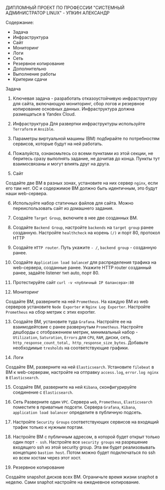 ДИПЛОМНЫЙ ПРОЕКТ ПО ПРОФЕССИИ "СИСТЕМНЫЙ АДМИНИСТРАТОР LINUX" - УПКИН АЛЕКСАНДР


   Содержание:

   * Задача
   * Инфраструктура
   * Сайт
   * Мониторинг
   * Логи
   * Сеть
   * Резервное копирование
   * Дополнительно
   * Выполнение работы
   * Критерии сдачи


Задача

1. Ключевая задача - разработать отказоустойчивую инфраструктуру для сайта, включающую мониторинг, сбор логов и резервное копирование основных данных. Инфраструктура должна размещаться в Yandex Cloud.

2. Инфраструктура
Для развертки инфраструктуры используйте `Terraform` и `Ansible`.

3. Параметры виртуальной машины (ВМ) подбирайте по потребностям сервисов, которые будут на ней работать.

4. Пожалуйста, ознакомьтесь со всеми пунктами из этой секции, не беритесь сразу выполнять задание, не дочитав до конца. Пункты тут взаимосвязаны и могут влиять друг на друга.

5. Сайт

Создайте две ВМ в разных зонах, установите на них сервер `nginx`, если его там нет. ОС и содержимое ВМ должно быть идентичным, это будут наши web-сервера.

6. Используйте набор статичных файлов для сайта. Можно переиспользовать сайт из домашнего задания.

7. Создайте `Target Group`, включите в нее две созданных ВМ.

8. Создайте `Backend Group`, настройте `backends` на `target group` ранее созданную. Настройте `healthcheck` на корень `(/)` и порт 80, протокол HTTP

9. Создайте `HTTP router`. Путь укажите `- /`, `backend group` - созданную ранее.

10. Создайте `Application load balance`r для распределения трафика на web-сервера, созданные ранее. Укажите HTTP router созданный ранее, задайте listener тип auto, порт 80.

11. Протестируйте сайт `curl -v <публичный IP балансера>:80`

12. Мониторинг

Создайте ВМ, разверните на ней `Prometheus`. На каждую ВМ из web серверов установите `Node Exporter` и `Nginx Log Exporter`. Настройте `Prometheus` на сбор метрик с этих exporter.

13. Создайте ВМ, установите туда `Grafana`. Настройте ее на взаимодейтсвие с ранее развернутым `Prometheus`. Настройте дешборды с отображением метрик, минимальный набор - `Utilization`, `Saturation`, `Errors` для `CPU`, `RAM`, диски, сеть, `http_response_count_total, http_response_size_bytes`. Добавьте необходимые `tresholds` на соответствующие графики.

14. Логи

Cоздайте ВМ, разверните на ней `Elasticsearch`. Установите `filebeat` в ВМ к web-серверам, настройте на отправку `access.log`, `error.log nginx` в `Elasticsearch`.

15. Создайте ВМ, разверните на ней `Kibana`, сконфигурируйте соединение с `Elasticsearch`.

16. Сеть
Разверните один `VPC`. Сервера `web`, `Prometheus`, `Elasticsearch` поместите в приватные подсети. Сервера `Grafana`, `Kibana`, `application load balancer` определите в публичную подсеть.

17. Настройте `Security Groups` соответствующих сервисов на входящий трафик только к нужным портам.

18. Настройте ВМ с публичным адресом, в которой будет открыт только один порт `- ssh`. Настройте все `security groups` на разрешение входящего ssh из этой security group. Эта вм будет реализовывать концепцию `bastion host`. Потом можно будет подключаться по ssh ко всем хостам через этот хост.

19. Резервное копирование

Создайте snapshot дисков всех ВМ. Ограничьте время жизни snaphot в неделю. Сами snaphot настройте на ежедневное копирование.


